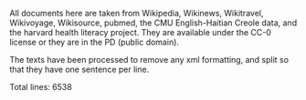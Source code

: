 All documents here are taken from Wikipedia, Wikinews, Wikitravel, Wikivoyage, Wikisource, pubmed, the CMU English-Haitian Creole data, and the harvard health literacy project. 
They are available under the CC-0 license or they are in the PD (public domain).

The texts have been processed to remove any xml formatting, and split so that they have one sentence per line.

Total lines: 6538

